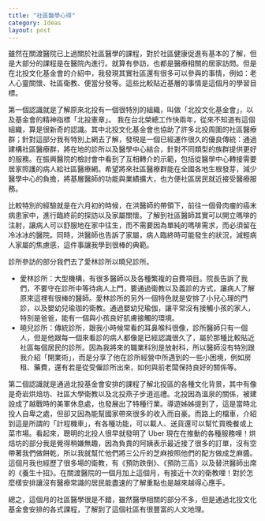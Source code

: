```yaml
---
title: "社區醫學心得"
category: Ideas
layout: post
---
```


雖然在關渡醫院已上過關於社區醫學的課程，對於社區健康促進有基本的了解，但是大部分的課程是在醫院內進行。就算有參訪，也都是醫療相關的居家訪問。但是在北投文化基金會的介紹中，我發現其實社區還有很多可以參與的事情，例如：老人心靈關懷、社區衛教、便當分發等。這些比較貼近基層的事情是這個月的學習目標。

第一個認識就是了解原來北投有一個很特別的組織，叫做「北投文化基金會」，以及基金會的精神指標「北投憲章」。 我在台北榮總工作快兩年，從來不知道有這個組織，算是很新奇的認識。其中北投文化基金會也協助了許多北投周圍的社區醫療群；針對這部分我有特別上網去了解，發現是一個已經運作很久的優良傳統：通過建構社區醫療群，將在地的診所以及醫學中心結合，針對不同類型的族群提供更好的服務。在振興醫院的檢討會中看到了互相轉介的示範，包括從醫學中心轉接需要居家照護的病人給社區醫療網。希望將來社區醫療群能在全國各地生根發芽，減少醫學中心的負擔，將基層醫師的功能與業績擴大，也方便社區居民就近接受醫療服務。

比較特別的經驗就是在六月初的時候，在洪醫師的帶領下，前往一個骨肉瘤的癌末病患家中，進行臨終前的探訪以及家屬關懷。了解到社區醫師其實可以開立嗎啡的注射，讓病人可以舒服地在家中往生，而不需要因為單純的嗎啡需求，而必須留在冷冰冰的醫院。同時，洪醫師也告訴了家屬，病人臨終時可能發生的狀況，減輕病人家屬的焦慮感，這件事讓我學到很棒的典範。

診所參訪的部分我們去了愛林診所以曉兒診所。

- 愛林診所：大型機構，有很多醫師以及各種繁複的自費項目。院長告訴了我們，不要守在診所中等待病人上門，要通過衛教以及義診的方式，讓病人了解原來這裡有很棒的醫師。愛林診所的另外一個特色就是安排了小兒心理的門診，以及嬰幼兒瑜珈的衛教。通過嬰幼兒瑜伽，讓平常沒有接觸小孩的家人，特別是爸爸，能有一個與小孩良好肌膚接觸的環境。
- 曉兒診所：傳統診所，跟我小時候常看的耳鼻喉科很像，診所醫師只有一個人，但是他跟每一個來看診的病人都像是已經認識很久了，屬於那種比較貼近社區每個居民的診所。因為我將來的職業科別是放射科，所以醫師沒有特別跟我介紹「開業術」，而是分享了他在診所經營中所遇到的一些小困境，例如房租、藥費，還有若是從受僱診所出來，如何與前老闆保持良好的關係等。

第二個認識就是通過北投基金會安排的課程了解北投區的各種文化背景，其中有像是奇岩烘焙坊、社區大學衛教以及北投燕子步道巡禮。北投因為溫泉的關係，被建設成了越戰時的美軍休息處，也發展出了特種行業。導遊姊姊提到了，這是當時北投人自卑之處，但卻又因為能幫國家帶來很多的收入而自豪。而路上的檔車，介紹到這是所謂的「計程機車」，有各種功能，可以載人、送貨還可以幫忙買晚餐或上菜市場。看起來，聰明的北投人很早就發明了 Uber 現在在推動的各種服務哩！烘焙坊的部分我是覺得稍嫌無趣，因為負責的阿姨表示最近接了很多的訂單，沒有空帶著我們做餅乾，所以我就幫忙他們將三公斤的芝麻按照他們的配方做成芝麻醬。這個月我也經歷了很多場的衛教，有《預防跌倒》、《預防三高》以及替洪醫師出席的《養生十招》。在關渡醫院的一個月加上這個月，有接近十次的衛教哩！對於怎麼樣安排讓沒有醫療常識的居民能盡速的了解重點也是越來越得心應手。

總之，這個月的社區醫學很是不錯，雖然醫學相關的部分不多，但是通過北投文化基金會安排的各式課程，了解到了這個社區有很豐富的人文地理。
